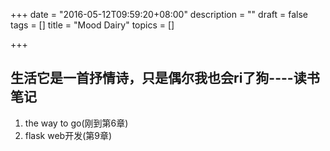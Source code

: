 +++
date = "2016-05-12T09:59:20+08:00"
description = ""
draft = false
tags = []
title = "Mood Dairy"
topics = []

+++
##  生活它是一首抒情诗，只是偶尔我也会ri了狗----读书笔记

1. the way to go(刚到第6章)
2. flask web开发(第9章)
